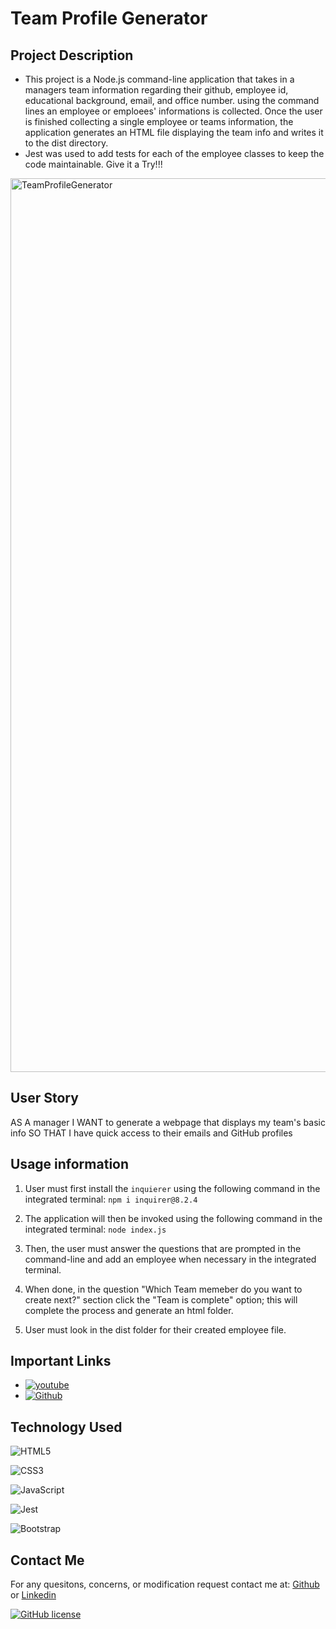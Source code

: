 # Team Profile Generator

## Project Description

- This project is a Node.js command-line application that takes in a managers team information regarding their github, employee id, educational background, email, and office number. using the command lines an employee or emploees' informations is collected. Once the user is finished collecting a single employee or teams information, the application generates an HTML file displaying the team info and writes it to the dist directory.
- Jest was used to add tests for each of the employee classes to keep the code maintainable. Give it a Try!!!

<img width="1430" alt="TeamProfileGenerator" src="https://user-images.githubusercontent.com/114961971/214591597-6f150123-01b2-42ba-b9fb-d67f8a7b84bd.png">


## User Story

AS A manager
I WANT to generate a webpage that displays my team's basic info
SO THAT I have quick access to their emails and GitHub profiles

## Usage information

1. User must first install the `inquierer` using the following command in the integrated terminal:
   `npm i inquirer@8.2.4`

2. The application will then be invoked using the following command in the integrated terminal:
   `node index.js`

3. Then, the user must answer the questions that are prompted in the command-line and add an employee when necessary in the integrated terminal.

4. When done, in the question "Which Team memeber do you want to create next?" section click the "Team is complete" option; this will complete the process and generate an html folder.

5. User must look in the dist folder for their created employee file.

## Important Links

- <a href='https://drive.google.com/file/d/1SfF7nyz0sN7UFZ4R6WqvKprZ38OzWVm1/view' target="https://drive.google.com/file/d/1SfF7nyz0sN7UFZ4R6WqvKprZ38OzWVm1/view"><img alt='youtube' src='https://img.shields.io/badge/Video-100000?style=plastic&logo=youtube&logoColor=B0264D&labelColor=E0DFD9&color=000000'/></a>
- <a href='https://https://github.com/RussC22/Object-Oriented-Programming-' target="_blank"><img alt='Github' src='https://img.shields.io/badge/Github-100000?style=plastic&logo=Github&logoColor=8D22FF&labelColor=151304&color=C707A4'/></a>

## Technology Used

![HTML5](https://img.shields.io/badge/html5-%23E34F26.svg?style=for-the-badge&logo=html5&logoColor=white)

![CSS3](https://img.shields.io/badge/css3-%231572B6.svg?style=for-the-badge&logo=css3&logoColor=white)

![JavaScript](https://img.shields.io/badge/javascript-%23323330.svg?style=for-the-badge&logo=javascript&logoColor=%23F7DF1E)

![Jest](https://img.shields.io/badge/-jest-%23C21325?style=for-the-badge&logo=jest&logoColor=white)

![Bootstrap](https://img.shields.io/badge/bootstrap-%23563D7C.svg?style=for-the-badge&logo=bootstrap&logoColor=white)

## Contact Me

For any quesitons, concerns, or modification request contact me at: [Github](https://github.com/RussC22) or [Linkedin](https://www.linkedin.com/in/tavarus-cherry/)

[![GitHub license](https://img.shields.io/github/license/Naereen/StrapDown.js.svg)](https://github.com/Naereen/StrapDown.js/blob/master/LICENSE)
